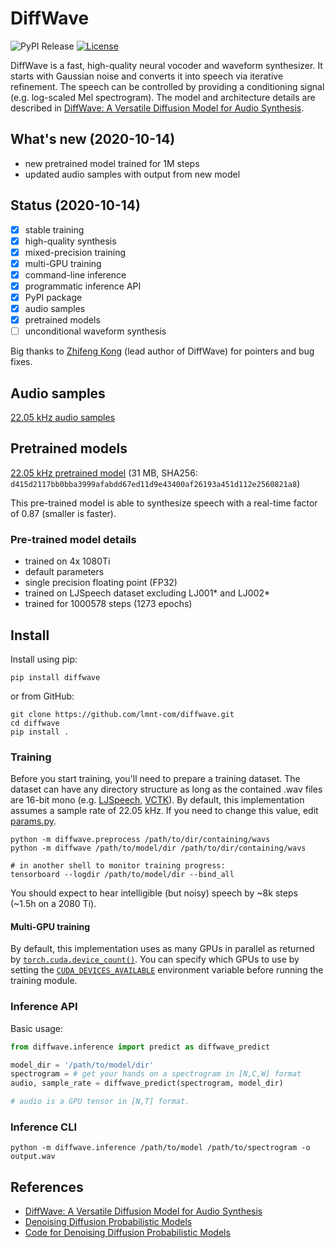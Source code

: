 # DiffWave
![PyPI Release](https://img.shields.io/pypi/v/diffwave?label=release) [![License](https://img.shields.io/github/license/lmnt-com/diffwave)](https://github.com/lmnt-com/diffwave/blob/master/LICENSE)

DiffWave is a fast, high-quality neural vocoder and waveform synthesizer. It starts with Gaussian noise and converts it into speech via iterative refinement. The speech can be controlled by providing a conditioning signal (e.g. log-scaled Mel spectrogram). The model and architecture details are described in [DiffWave: A Versatile Diffusion Model for Audio Synthesis](https://arxiv.org/pdf/2009.09761.pdf).

## What's new (2020-10-14)
- new pretrained model trained for 1M steps
- updated audio samples with output from new model

## Status (2020-10-14)
- [x] stable training
- [x] high-quality synthesis
- [x] mixed-precision training
- [x] multi-GPU training
- [x] command-line inference
- [x] programmatic inference API
- [x] PyPI package
- [x] audio samples
- [x] pretrained models
- [ ] unconditional waveform synthesis

Big thanks to [Zhifeng Kong](https://github.com/FengNiMa) (lead author of DiffWave) for pointers and bug fixes.

## Audio samples
[22.05 kHz audio samples](https://lmnt.com/assets/diffwave)

## Pretrained models
[22.05 kHz pretrained model](https://lmnt.com/assets/diffwave/diffwave-ljspeech-22kHz-1000578.pt) (31 MB, SHA256: `d415d2117bb0bba3999afabdd67ed11d9e43400af26193a451d112e2560821a8`)

This pre-trained model is able to synthesize speech with a real-time factor of 0.87 (smaller is faster).

### Pre-trained model details
- trained on 4x 1080Ti
- default parameters
- single precision floating point (FP32)
- trained on LJSpeech dataset excluding LJ001&ast; and LJ002&ast;
- trained for 1000578 steps (1273 epochs)

## Install

Install using pip:
```
pip install diffwave
```

or from GitHub:
```
git clone https://github.com/lmnt-com/diffwave.git
cd diffwave
pip install .
```

### Training
Before you start training, you'll need to prepare a training dataset. The dataset can have any directory structure as long as the contained .wav files are 16-bit mono (e.g. [LJSpeech](https://keithito.com/LJ-Speech-Dataset/), [VCTK](https://pytorch.org/audio/_modules/torchaudio/datasets/vctk.html)). By default, this implementation assumes a sample rate of 22.05 kHz. If you need to change this value, edit [params.py](https://github.com/lmnt-com/diffwave/blob/master/src/diffwave/params.py).

```
python -m diffwave.preprocess /path/to/dir/containing/wavs
python -m diffwave /path/to/model/dir /path/to/dir/containing/wavs

# in another shell to monitor training progress:
tensorboard --logdir /path/to/model/dir --bind_all
```

You should expect to hear intelligible (but noisy) speech by ~8k steps (~1.5h on a 2080 Ti).

#### Multi-GPU training
By default, this implementation uses as many GPUs in parallel as returned by [`torch.cuda.device_count()`](https://pytorch.org/docs/stable/cuda.html#torch.cuda.device_count). You can specify which GPUs to use by setting the [`CUDA_DEVICES_AVAILABLE`](https://developer.nvidia.com/blog/cuda-pro-tip-control-gpu-visibility-cuda_visible_devices/) environment variable before running the training module.

### Inference API
Basic usage:

```python
from diffwave.inference import predict as diffwave_predict

model_dir = '/path/to/model/dir'
spectrogram = # get your hands on a spectrogram in [N,C,W] format
audio, sample_rate = diffwave_predict(spectrogram, model_dir)

# audio is a GPU tensor in [N,T] format.
```

### Inference CLI
```
python -m diffwave.inference /path/to/model /path/to/spectrogram -o output.wav
```

## References
- [DiffWave: A Versatile Diffusion Model for Audio Synthesis](https://arxiv.org/pdf/2009.09761.pdf)
- [Denoising Diffusion Probabilistic Models](https://arxiv.org/pdf/2006.11239.pdf)
- [Code for Denoising Diffusion Probabilistic Models](https://github.com/hojonathanho/diffusion)
